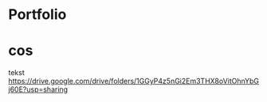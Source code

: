 # Portfolio

# cos
tekst
https://drive.google.com/drive/folders/1GGyP4z5nGi2Em3THX8oVitOhnYbGj60E?usp=sharing
